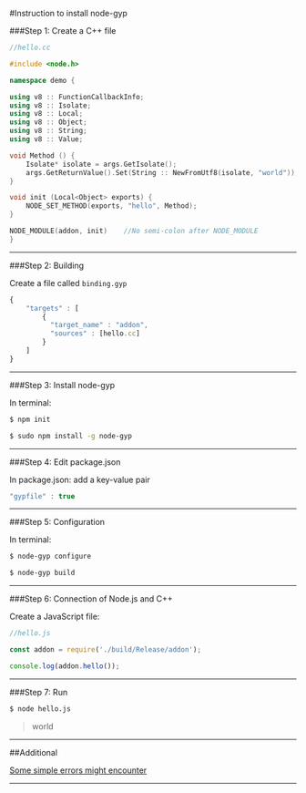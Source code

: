 
#Instruction to install node-gyp

###Step 1: Create a C++ file

```cpp
//hello.cc

#include <node.h>

namespace demo {

using v8 :: FunctionCallbackInfo;
using v8 :: Isolate;
using v8 :: Local;
using v8 :: Object;
using v8 :: String;
using v8 :: Value;

void Method () {
	Isolate* isolate = args.GetIsolate();
	args.GetReturnValue().Set(String :: NewFromUtf8(isolate, "world"));
}

void init (Local<Object> exports) {
	NODE_SET_METHOD(exports, "hello", Method);
}

NODE_MODULE(addon, init)	//No semi-colon after NODE_MODULE
}

```

---

###Step 2: Building

Create a file called `binding.gyp`

```javascript
{
	"targets" : [
		{
		  "target_name" : "addon",
		  "sources" : [hello.cc]		
		}
	]
}


```

---

###Step 3: Install node-gyp

In terminal:

```bash
$ npm init
```

```bash
$ sudo npm install -g node-gyp
```

---

###Step 4: Edit package.json

In package.json: add a key-value pair

```javascript
"gypfile" : true
```

---

###Step 5: Configuration

In terminal:

```bash
$ node-gyp configure
```

```bash
$ node-gyp build
```

---

###Step 6: Connection of Node.js and C++

Create a JavaScript file:

```javascript
//hello.js

const addon = require('./build/Release/addon');

console.log(addon.hello());

```

---

###Step 7: Run

```bash
$ node hello.js 
```
>world

---

##Additional 

[Some simple errors might encounter](https://github.com/flisshou/nodeaddon/blob/master/debug.md)

---
